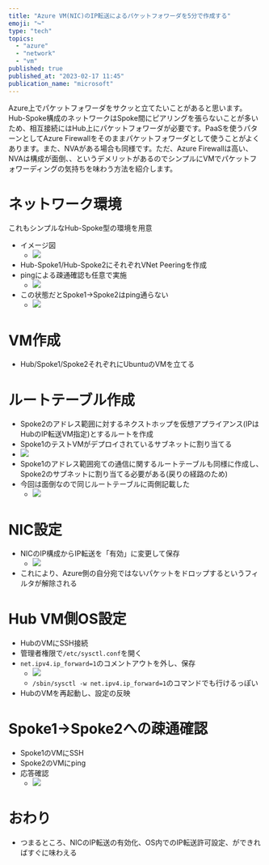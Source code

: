 ```yaml
---
title: "Azure VM(NIC)のIP転送によるパケットフォワーダを5分で作成する"
emoji: "↪️"
type: "tech"
topics:
  - "azure"
  - "network"
  - "vm"
published: true
published_at: "2023-02-17 11:45"
publication_name: "microsoft"
---
```


Azure上でパケットフォワーダをサクッと立てたいことがあると思います。Hub-Spoke構成のネットワークはSpoke間にピアリングを張らないことが多いため、相互接続にはHub上にパケットフォワーダが必要です。PaaSを使うパターンとしてAzure Firewallをそのままパケットフォワーダとして使うことがよくあります。また、NVAがある場合も同様です。ただ、Azure Firewallは高い、NVAは構成が面倒、、というデメリットがあるのでシンプルにVMでパケットフォワーディングの気持ちを味わう方法を紹介します。

# ネットワーク環境
これもシンプルなHub-Spoke型の環境を用意
- イメージ図
	- ![](https://storage.googleapis.com/zenn-user-upload/d9dd9b8389fc-20230217.png)
- Hub-Spoke1/Hub-Spoke2にそれぞれVNet Peeringを作成
- pingによる疎通確認も任意で実施
	- ![](https://storage.googleapis.com/zenn-user-upload/06628a05be3a-20230217.png)
- この状態だとSpoke1->Spoke2はping通らない
	- ![](https://storage.googleapis.com/zenn-user-upload/5ff40e51b9ca-20230217.png)

# VM作成
- Hub/Spoke1/Spoke2それぞれにUbuntuのVMを立てる

# ルートテーブル作成
- Spoke2のアドレス範囲に対するネクストホップを仮想アプライアンス(IPはHubのIP転送VM指定)とするルートを作成
- Spoke1のテストVMがデプロイされているサブネットに割り当てる
- ![](https://storage.googleapis.com/zenn-user-upload/b629c5eb8dce-20230217.png)
- Spoke1のアドレス範囲宛ての通信に関するルートテーブルも同様に作成し、Spoke2のサブネットに割り当てる必要がある(戻りの経路のため)
- 今回は面倒なので同じルートテーブルに両側記載した
	- ![](https://storage.googleapis.com/zenn-user-upload/ee3ba5959c24-20230217.png)

# NIC設定
- NICのIP構成からIP転送を「有効」に変更して保存
	- ![](https://storage.googleapis.com/zenn-user-upload/39ace1f9f04d-20230217.png)
- これにより、Azure側の自分宛ではないパケットをドロップするというフィルタが解除される

# Hub VM側OS設定
- HubのVMにSSH接続
- 管理者権限で`/etc/sysctl.conf`を開く
- `net.ipv4.ip_forward=1`のコメントアウトを外し、保存
	- ![](https://storage.googleapis.com/zenn-user-upload/78cf1bebe499-20230217.png)
	- `/sbin/sysctl -w net.ipv4.ip_forward=1`のコマンドでも行けるっぽい
- HubのVMを再起動し、設定の反映

# Spoke1->Spoke2への疎通確認
- Spoke1のVMにSSH
- Spoke2のVMにping
- 応答確認
	- ![](https://storage.googleapis.com/zenn-user-upload/f939983287e1-20230217.png)
# おわり
- つまるところ、NICのIP転送の有効化、OS内でのIP転送許可設定、ができればすぐに味わえる